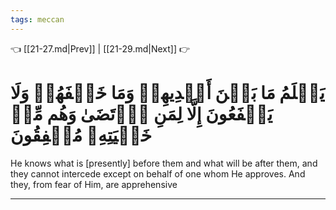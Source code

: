 ```yaml
---
tags: meccan
---
```


👈 [[21-27.md|Prev]] | [[21-29.md|Next]] 👉

# يَعۡلَمُ مَا بَيۡنَ أَيۡدِيهِمۡ وَمَا خَلۡفَهُمۡ وَلَا يَشۡفَعُونَ إِلَّا لِمَنِ ٱرۡتَضَىٰ وَهُم مِّنۡ خَشۡيَتِهِۦ مُشۡفِقُونَ

He knows what is [presently] before them and what will be after them, and they cannot intercede except on behalf of one whom He approves. And they, from fear of Him, are apprehensive

---

